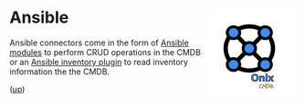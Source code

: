# Ansible <img src="../../docs/pics/ox.png" width="160" height="160" align="right">

Ansible connectors come in the form of [Ansible modules](./modules/readme.md) to perform CRUD operations in the CMDB or an [Ansible inventory plugin](./inventory/readme.md) to read inventory information the the CMDB.

([up](../readme.md))

